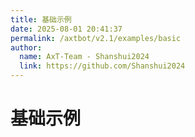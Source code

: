 ```yaml
---
title: 基础示例
date: 2025-08-01 20:41:37
permalink: /axtbot/v2.1/examples/basic
author:
  name: AxT-Team - Shanshui2024
  link: https://github.com/Shanshui2024
---
```

# 基础示例 <Badge text="未完工" type="danger" />